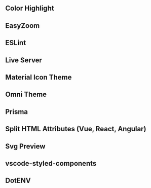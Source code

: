 ## Color Highlight
## EasyZoom
## ESLint
## Live Server
## Material Icon Theme
## Omni Theme
## Prisma
## Split HTML Attributes (Vue, React, Angular)
## Svg Preview
## vscode-styled-components
## DotENV
